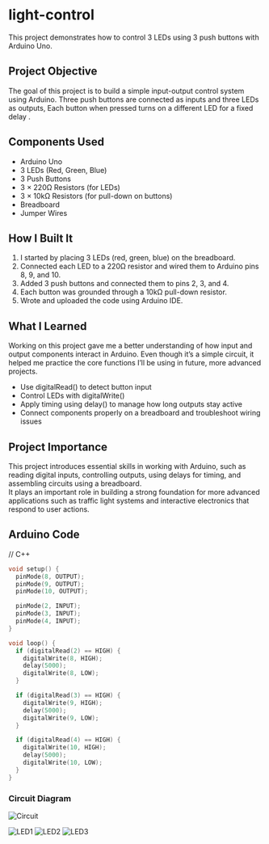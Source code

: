 # light-control
This project demonstrates how to control 3 LEDs using 3 push buttons with Arduino Uno.

## Project Objective
The goal of this project is to build a simple input-output control system using Arduino. 
Three push buttons are connected as inputs and three LEDs as outputs,
Each button when pressed turns on a different LED for a fixed delay .

## Components Used
- Arduino Uno  
- 3 LEDs (Red, Green, Blue)  
- 3 Push Buttons  
- 3 × 220Ω Resistors (for LEDs)  
- 3 × 10kΩ Resistors (for pull-down on buttons)  
- Breadboard  
- Jumper Wires

## How I Built It
1. I started by placing 3 LEDs (red, green, blue) on the breadboard.
2. Connected each LED to a 220Ω resistor and wired them to Arduino pins 8, 9, and 10.
3. Added 3 push buttons and connected them to pins 2, 3, and 4.
4. Each button was grounded through a 10kΩ pull-down resistor.
5. Wrote and uploaded the code using Arduino IDE.

## What I Learned
Working on this project gave me a better understanding of how input and output components interact in Arduino. 
Even though it’s a simple circuit, it helped me practice the core functions I’ll be using in future, more advanced projects.

- Use digitalRead() to detect button input
- Control LEDs with digitalWrite()
- Apply timing using delay() to manage how long outputs stay active
- Connect components properly on a breadboard and troubleshoot wiring issues

## Project Importance
This project introduces essential skills in working with Arduino, such as reading digital inputs, controlling outputs, using delays for timing, and assembling circuits using a breadboard.  
It plays an important role in building a strong foundation for more advanced applications such as traffic light systems and interactive electronics that respond to user actions.


## Arduino Code
// C++
```cpp
void setup() {
  pinMode(8, OUTPUT);
  pinMode(9, OUTPUT);
  pinMode(10, OUTPUT);

  pinMode(2, INPUT);
  pinMode(3, INPUT);
  pinMode(4, INPUT);
}

void loop() {
  if (digitalRead(2) == HIGH) {
    digitalWrite(8, HIGH);
    delay(5000);
    digitalWrite(8, LOW);
  }

  if (digitalRead(3) == HIGH) {
    digitalWrite(9, HIGH);
    delay(5000);
    digitalWrite(9, LOW);
  }

  if (digitalRead(4) == HIGH) {
    digitalWrite(10, HIGH);
    delay(5000);
    digitalWrite(10, LOW);
  }
}
```
### Circuit Diagram
![Circuit](https://github.com/user-attachments/assets/6429ad5b-5aef-4e8b-8e43-4a9e42821fa3)

![LED1](https://github.com/user-attachments/assets/c542d441-f19e-4bc9-84a1-37c2add80d3b)
![LED2](https://github.com/user-attachments/assets/83c3ce5a-30b5-44d5-9c33-a7cd69a11249)
![LED3](https://github.com/user-attachments/assets/bb214e2f-32c1-4ae0-9621-af93c75bc1e3)
